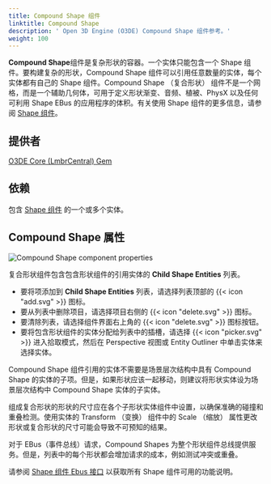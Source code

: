 ```yaml
---
title: Compound Shape 组件
linktitle: Compound Shape
description: ' Open 3D Engine (O3DE) Compound Shape 组件参考。'
weight: 100
---
```




**Compound Shape**组件是复杂形状的容器。一个实体只能包含一个 Shape 组件。要构建复杂的形状，Compound Shape 组件可以引用任意数量的实体，每个实体都有自己的 Shape 组件。Compound Shape （复合形状） 组件不是一个网格，而是一个辅助几何体，可用于定义形状渐变、音频、植被、PhysX 以及任何可利用 Shape EBus 的应用程序的体积。有关使用 Shape 组件的更多信息，请参阅 [Shape 组件](/docs/user-guide/components/reference/shape/)。

## 提供者

[O3DE Core (LmbrCentral) Gem](/docs/user-guide/gems/reference/o3de-core)

## 依赖

包含 [Shape 组件](./) 的一个或多个实体。

## Compound Shape 属性

![Compound Shape component properties](/images/user-guide/components/reference/shape/compound-shape-component-ui-01.png)

复合形状组件包含包含形状组件的引用实体的 **Child Shape Entities** 列表。

* 要将项添加到 **Child Shape Entities** 列表，请选择列表顶部的 {{< icon "add.svg" >}} 图标。
* 要从列表中删除项目，请选择项目右侧的 {{< icon "delete.svg" >}} 图标。
* 要清除列表，请选择组件界面右上角的  {{< icon "delete.svg" >}} 图标按钮。
* 要将包含形状组件的实体分配给列表中的插槽，请选择 {{< icon "picker.svg" >}} 进入拾取模式，然后在 Perspective 视图或 Entity Outliner 中单击实体来选择实体。

Compound Shape 组件引用的实体不需要是场景层次结构中具有 Compound Shape 的实体的子项。但是，如果形状应该一起移动，则建议将形状实体设为场景层次结构中 Compound Shape 实体的子实体。

组成复合形状的形状的尺寸应在各个子形状实体组件中设置，以确保准确的碰撞和重叠检测。使用实体的 Transform （变换） 组件中的 Scale （缩放） 属性更改形状或复合形状的尺寸可能会导致不可预知的结果。

对于 EBus（事件总线）请求，Compound Shapes 为整个形状组件总线提供服务。但是，列表中的每个形状都会增加请求的成本，例如测试冲突或重叠。

请参阅 [Shape 组件 Ebus 接口](./#shape-component-ebus-interface) 以获取所有 Shape 组件可用的功能说明。
